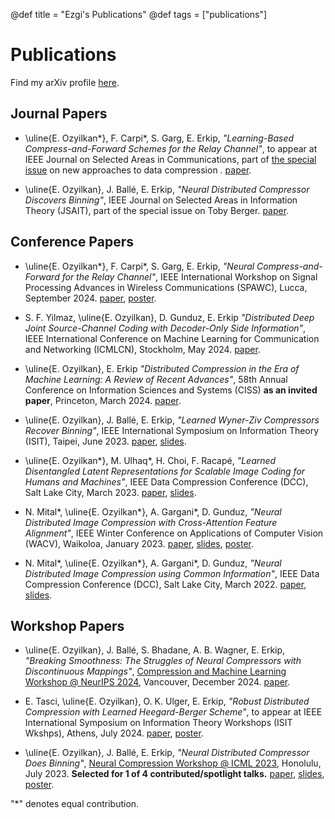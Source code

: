 @def title = "Ezgi's Publications"
@def tags = ["publications"]

# Publications

Find my arXiv profile [here](https://arxiv.org/search/cs?searchtype=author&query=Ozyilkan,+E). 

## Journal Papers

* \uline{E. Ozyilkan*}, F. Carpi\*, S. Garg, E. Erkip, *"Learning-Based Compress-and-Forward Schemes for the Relay Channel"*, to appear at IEEE Journal on Selected Areas in Communications, part of [the special issue](https://www.comsoc.org/publications/journals/ieee-jsac/cfp/rethinking-information-identification-representation-and) on new approaches to data compression . [paper](https://ieeexplore.ieee.org/document/10960317).


* \uline{E. Ozyilkan},  J. Ballé, E. Erkip, *"Neural Distributed Compressor Discovers Binning"*, IEEE Journal on Selected Areas in Information Theory (JSAIT), part of the special issue on Toby Berger. [paper](https://ieeexplore.ieee.org/document/10508220).


## Conference Papers

* \uline{E. Ozyilkan*}, F. Carpi\*, S. Garg, E. Erkip, *"Neural Compress-and-Forward for the Relay Channel"*, IEEE International Workshop on Signal Processing Advances in Wireless Communications (SPAWC), Lucca, September 2024. [paper](https://ieeexplore.ieee.org/document/10694419), [poster](/assets/Neural_Compress-and-Forward_SPAWC2024_poster.pdf).

* S. F. Yilmaz, \uline{E. Ozyilkan}, D. Gunduz, E. Erkip *"Distributed Deep Joint Source-Channel Coding with Decoder-Only Side Information"*, IEEE International Conference on Machine Learning for Communication and Networking (ICMLCN), Stockholm, May 2024. [paper](https://ieeexplore.ieee.org/document/10625214).

* \uline{E. Ozyilkan}, E. Erkip *"Distributed Compression in the Era of Machine Learning: A Review of Recent Advances"*, 58th Annual Conference on Information Sciences and Systems (CISS) **as an invited paper**, Princeton, March 2024. [paper](https://ieeexplore.ieee.org/document/10480175).

* \uline{E. Ozyilkan}, J. Ballé, E. Erkip, *"Learned Wyner-Ziv Compressors Recover Binning"*, IEEE International Symposium on Information Theory (ISIT), Taipei, June 2023. [paper](https://ieeexplore.ieee.org/document/10206542), [slides](/assets/Ozyilkan_ISIT2023_final.pdf).

* \uline{E. Ozyilkan*}, M. Ulhaq\*, H. Choi, F. Racapé, *"Learned Disentangled Latent Representations for Scalable Image Coding for Humans and Machines"*, IEEE Data Compression Conference (DCC), Salt Lake City, March 2023. [paper](https://ieeexplore.ieee.org/document/10125297), [slides](/assets/2023-VCM-DCC-Ezgi.pdf).

* N. Mital\*, \uline{E. Ozyilkan*}, A. Gargani\*, D. Gunduz, *"Neural Distributed Image Compression with Cross-Attention Feature Alignment"*, IEEE Winter Conference on Applications of Computer Vision (WACV), Waikoloa, January 2023. [paper](https://ieeexplore.ieee.org/document/10030831), [slides](/assets/WACV_NDIC-CAM_Ezgi.pdf), [poster](/assets/1284-wacv-post.pdf).


* N. Mital\*, \uline{E. Ozyilkan*}, A. Gargani\*, D. Gunduz, *"Neural Distributed Image Compression using Common Information"*, IEEE Data Compression Conference (DCC), Salt Lake City, March 2022. [paper](https://ieeexplore.ieee.org/document/9810729), [slides](/assets/NDIC_Feb2022_Presentation_Ozyilkan.pdf).


## Workshop Papers

* \uline{E. Ozyilkan}, J. Ballé, S. Bhadane, A. B. Wagner, E. Erkip, *"Breaking Smoothness: The Struggles of Neural Compressors with Discontinuous Mappings"*, [Compression and Machine Learning Workshop @ NeurIPS 2024](https://neuralcompression.github.io/workshop24), Vancouver, December 2024. [paper](https://openreview.net/forum?id=qcM1fkFj3Y). 


* E. Tasci, \uline{E. Ozyilkan}, O. K. Ulger, E. Erkip, *"Robust Distributed Compression with Learned Heegard-Berger Scheme"*, to appear at IEEE International Symposium on Information Theory Workshops (ISIT Wkshps), Athens, July 2024. [paper](https://ieeexplore.ieee.org/document/10591775), [poster](/assets/learned_HB_LCW@ISIT'24.pdf).

* \uline{E. Ozyilkan}, J. Ballé, E. Erkip, *"Neural Distributed Compressor Does Binning"*, [Neural Compression Workshop @ ICML 2023](https://neuralcompression.github.io/workshop23), Honolulu, July 2023. **Selected for 1 of 4 contributed/spotlight talks.** [paper](https://openreview.net/forum?id=3Dq4FZJSga), [slides](/assets/Ozyilkan_ICML2023-workshop_final.pdf), [poster](/assets/Ozyilkan_Simons-Institute_Poster_May2023.pdf). 






"*" denotes equal contribution.
